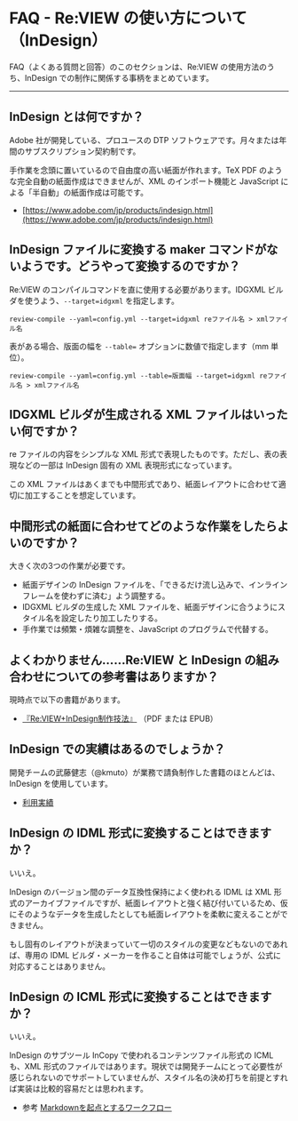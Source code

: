# FAQ - Re:VIEW の使い方について（InDesign）

FAQ（よくある質問と回答）のこのセクションは、Re:VIEW の使用方法のうち、InDesign での制作に関係する事柄をまとめています。

----

## InDesign とは何ですか？

Adobe 社が開発している、プロユースの DTP ソフトウェアです。月々または年間のサブスクリプション契約制です。

手作業を念頭に置いているので自由度の高い紙面が作れます。TeX PDF のような完全自動の紙面作成はできませんが、XML のインポート機能と JavaScript による「半自動」の紙面作成は可能です。

- [https://www.adobe.com/jp/products/indesign.html](https://www.adobe.com/jp/products/indesign.html)

## InDesign ファイルに変換する maker コマンドがないようです。どうやって変換するのですか？

Re:VIEW のコンパイルコマンドを直に使用する必要があります。IDGXML ビルダを使うよう、`--target=idgxml` を指定します。

```
review-compile --yaml=config.yml --target=idgxml reファイル名 > xmlファイル名
```

表がある場合、版面の幅を `--table=` オプションに数値で指定します（mm 単位）。

```
review-compile --yaml=config.yml --table=版面幅 --target=idgxml reファイル名 > xmlファイル名
```

## IDGXML ビルダが生成される XML ファイルはいったい何ですか？

re ファイルの内容をシンプルな XML 形式で表現したものです。ただし、表の表現などの一部は InDesign 固有の XML 表現形式になっています。

この XML ファイルはあくまでも中間形式であり、紙面レイアウトに合わせて適切に加工することを想定しています。

## 中間形式の紙面に合わせてどのような作業をしたらよいのですか？

大きく次の3つの作業が必要です。

- 紙面デザインの InDesign ファイルを、「できるだけ流し込みで、インラインフレームを使わずに済む」よう調整する。
- IDGXML ビルダの生成した XML ファイルを、紙面デザインに合うようにスタイル名を設定したり加工したりする。
- 手作業では頻繁・煩雑な調整を、JavaScript のプログラムで代替する。

## よくわかりません……Re:VIEW と InDesign の組み合わせについての参考書はありますか？

現時点で以下の書籍があります。

- [『Re:VIEW+InDesign制作技法』](https://tatsu-zine.com/books/review-indesign) （PDF または EPUB）

## InDesign での実績はあるのでしょうか？

開発チームの武藤健志（@kmuto）が業務で請負制作した書籍のほとんどは、InDesign を使用しています。

- [利用実績](https://github.com/kmuto/review/wiki/利用実績)

## InDesign の IDML 形式に変換することはできますか？

いいえ。

InDesign のバージョン間のデータ互換性保持によく使われる IDML は XML 形式のアーカイブファイルですが、紙面レイアウトと強く結び付いているため、仮にそのようなデータを生成したとしても紙面レイアウトを柔軟に変えることができません。

もし固有のレイアウトが決まっていて一切のスタイルの変更などもないのであれば、専用の IDML ビルダ・メーカーを作ること自体は可能でしょうが、公式に対応することはありません。

## InDesign の ICML 形式に変換することはできますか？

いいえ。

InDesign のサブツール InCopy で使われるコンテンツファイル形式の ICML も、XML 形式のファイルではあります。現状では開発チームにとって必要性が感じられないのでサポートしていませんが、スタイル名の決め打ちを前提とすれば実装は比較的容易だとは思われます。

- 参考 [Markdownを起点とするワークフロー](http://www.dtp-transit.jp/adobe/indesign/post_2157.html)
